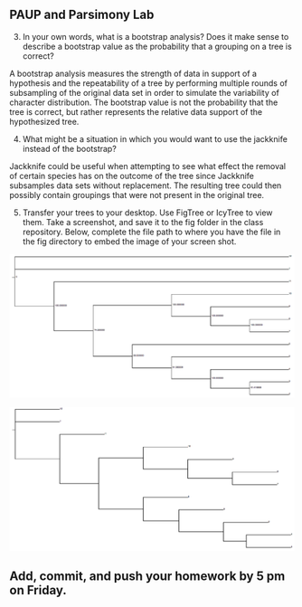 ## PAUP and Parsimony Lab

3. In your own words, what is a bootstrap analysis? Does it make sense to describe a bootstrap value as the probability that a grouping on a tree is correct?  

A bootstrap analysis measures the strength of data in support of a hypothesis and the repeatability of a tree by performing multiple rounds of subsampling of the original data set in order to simulate the variability of character distribution.  The bootstrap value is not the probability that the tree is correct, but rather represents the relative data support of the hypothesized tree.

4. What might be a situation in which you would want to use the jackknife instead of the bootstrap? 

Jackknife could be useful when attempting to see what effect the removal of certain species has on the outcome of the tree since Jackknife subsamples data sets without replacement.  The resulting tree could then possibly contain groupings that were not present in the original tree.


5. Transfer your trees to your desktop. Use FigTree or IcyTree to view them. Take a screenshot, and save it to the fig folder in the class repository. Below, complete the file path to where you have the file in the fig directory to embed the image of your screen shot. 



![BS_Tree](../fig/BootstrapTree.png)

![JK_Tree](../fig/JackknifeTree.png)

## Add, commit, and push your homework by 5 pm on Friday.

